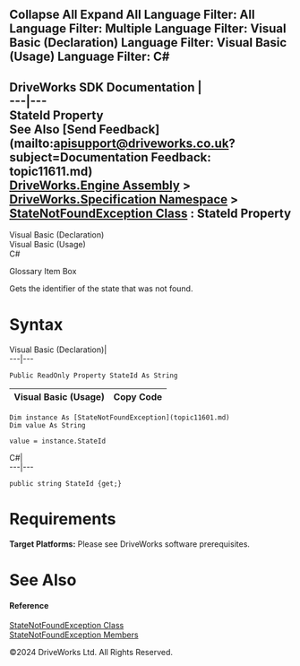        

 Collapse All Expand All  Language Filter: All  Language Filter: Multiple  Language Filter: Visual Basic (Declaration) Language Filter: Visual Basic (Usage) Language Filter: C#  
---  
DriveWorks SDK Documentation  |   
---|---  
StateId Property   
See Also [Send Feedback](mailto:apisupport@driveworks.co.uk?subject=Documentation Feedback: topic11611.md)  
[DriveWorks.Engine Assembly](topic2156.md) > [DriveWorks.Specification Namespace](topic10764.md) > [StateNotFoundException Class](topic11601.md) : StateId Property  
---  
  
Visual Basic (Declaration)    
Visual Basic (Usage)    
C# 

Glossary Item Box

Gets the identifier of the state that was not found. 

# Syntax

Visual Basic (Declaration)|   
---|---  
      
    
    Public ReadOnly Property StateId As String  
  
Visual Basic (Usage)| Copy Code  
---|---  
      
    
    Dim instance As [StateNotFoundException](topic11601.md)
    Dim value As String
     
    value = instance.StateId  
  
C#|   
---|---  
      
    
    public string StateId {get;}  
  
# Requirements

**Target Platforms:** Please see DriveWorks software prerequisites.

# See Also

#### Reference

[StateNotFoundException Class](topic11601.md)   
[StateNotFoundException Members](topic11602.md)

©2024 DriveWorks Ltd. All Rights Reserved.
